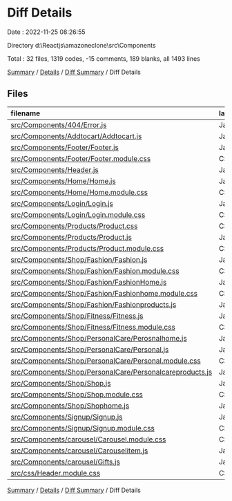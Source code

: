 # Diff Details

Date : 2022-11-25 08:26:55

Directory d:\\Reactjs\\amazoneclone\\src\\Components

Total : 32 files,  1319 codes, -15 comments, 189 blanks, all 1493 lines

[Summary](results.md) / [Details](details.md) / [Diff Summary](diff.md) / Diff Details

## Files
| filename | language | code | comment | blank | total |
| :--- | :--- | ---: | ---: | ---: | ---: |
| [src/Components/404/Error.js](/src/Components/404/Error.js) | JavaScript | 11 | 0 | 3 | 14 |
| [src/Components/Addtocart/Addtocart.js](/src/Components/Addtocart/Addtocart.js) | JavaScript | 10 | 0 | 5 | 15 |
| [src/Components/Footer/Footer.js](/src/Components/Footer/Footer.js) | JavaScript | 53 | 0 | 5 | 58 |
| [src/Components/Footer/Footer.module.css](/src/Components/Footer/Footer.module.css) | CSS | 29 | 0 | 2 | 31 |
| [src/Components/Header.js](/src/Components/Header.js) | JavaScript | 72 | 0 | 6 | 78 |
| [src/Components/Home/Home.js](/src/Components/Home/Home.js) | JavaScript | 116 | 0 | 28 | 144 |
| [src/Components/Home/Home.module.css](/src/Components/Home/Home.module.css) | CSS | 36 | 0 | 1 | 37 |
| [src/Components/Login/Login.js](/src/Components/Login/Login.js) | JavaScript | 30 | 0 | 6 | 36 |
| [src/Components/Login/Login.module.css](/src/Components/Login/Login.module.css) | CSS | 59 | 0 | 0 | 59 |
| [src/Components/Products/Product.css](/src/Components/Products/Product.css) | CSS | 0 | 0 | 1 | 1 |
| [src/Components/Products/Product.js](/src/Components/Products/Product.js) | JavaScript | 138 | 1 | 28 | 167 |
| [src/Components/Products/Product.module.css](/src/Components/Products/Product.module.css) | CSS | 124 | 0 | 2 | 126 |
| [src/Components/Shop/Fashion/Fashion.js](/src/Components/Shop/Fashion/Fashion.js) | JavaScript | 19 | 0 | 7 | 26 |
| [src/Components/Shop/Fashion/Fashion.module.css](/src/Components/Shop/Fashion/Fashion.module.css) | CSS | 48 | 0 | 1 | 49 |
| [src/Components/Shop/Fashion/FashionHome.js](/src/Components/Shop/Fashion/FashionHome.js) | JavaScript | 24 | 0 | 8 | 32 |
| [src/Components/Shop/Fashion/Fashionhome.module.css](/src/Components/Shop/Fashion/Fashionhome.module.css) | CSS | 14 | 0 | 0 | 14 |
| [src/Components/Shop/Fashion/Fashionproducts.js](/src/Components/Shop/Fashion/Fashionproducts.js) | JavaScript | 75 | 0 | 2 | 77 |
| [src/Components/Shop/Fitness/Fitness.js](/src/Components/Shop/Fitness/Fitness.js) | JavaScript | 38 | 0 | 8 | 46 |
| [src/Components/Shop/Fitness/Fitness.module.css](/src/Components/Shop/Fitness/Fitness.module.css) | CSS | 19 | 0 | 0 | 19 |
| [src/Components/Shop/PersonalCare/Perosnalhome.js](/src/Components/Shop/PersonalCare/Perosnalhome.js) | JavaScript | 16 | 0 | 3 | 19 |
| [src/Components/Shop/PersonalCare/Personal.js](/src/Components/Shop/PersonalCare/Personal.js) | JavaScript | 19 | 0 | 3 | 22 |
| [src/Components/Shop/PersonalCare/Personal.module.css](/src/Components/Shop/PersonalCare/Personal.module.css) | CSS | 10 | 0 | 2 | 12 |
| [src/Components/Shop/PersonalCare/Personalcareproducts.js](/src/Components/Shop/PersonalCare/Personalcareproducts.js) | JavaScript | 33 | 0 | 0 | 33 |
| [src/Components/Shop/Shop.js](/src/Components/Shop/Shop.js) | JavaScript | 43 | 0 | 9 | 52 |
| [src/Components/Shop/Shop.module.css](/src/Components/Shop/Shop.module.css) | CSS | 26 | 0 | 0 | 26 |
| [src/Components/Shop/Shophome.js](/src/Components/Shop/Shophome.js) | JavaScript | 17 | 0 | 4 | 21 |
| [src/Components/Signup/Signup.js](/src/Components/Signup/Signup.js) | JavaScript | 77 | 0 | 14 | 91 |
| [src/Components/Signup/Signup.module.css](/src/Components/Signup/Signup.module.css) | CSS | 98 | 0 | 1 | 99 |
| [src/Components/carousel/Carousel.module.css](/src/Components/carousel/Carousel.module.css) | CSS | 9 | 0 | 0 | 9 |
| [src/Components/carousel/Carouselitem.js](/src/Components/carousel/Carouselitem.js) | JavaScript | 91 | 0 | 26 | 117 |
| [src/Components/carousel/Gifts.js](/src/Components/carousel/Gifts.js) | JavaScript | 58 | 0 | 17 | 75 |
| [src/css/Header.module.css](/src/css/Header.module.css) | CSS | -93 | -16 | -3 | -112 |

[Summary](results.md) / [Details](details.md) / [Diff Summary](diff.md) / Diff Details
